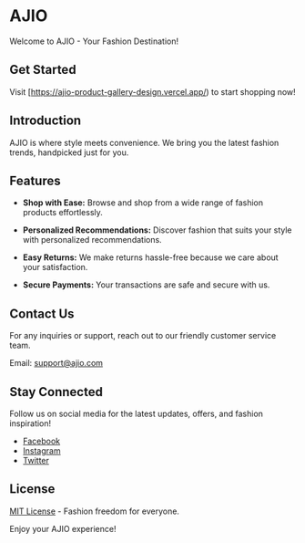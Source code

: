 # AJIO

Welcome to AJIO - Your Fashion Destination!




## Get Started

Visit [https://ajio-product-gallery-design.vercel.app/) to start shopping now!



## Introduction

AJIO is where style meets convenience. We bring you the latest fashion trends, handpicked just for you.

## Features

- **Shop with Ease:** Browse and shop from a wide range of fashion products effortlessly.

- **Personalized Recommendations:** Discover fashion that suits your style with personalized recommendations.

- **Easy Returns:** We make returns hassle-free because we care about your satisfaction.

- **Secure Payments:** Your transactions are safe and secure with us.
  
## Contact Us

For any inquiries or support, reach out to our friendly customer service team.

Email: support@ajio.com

## Stay Connected

Follow us on social media for the latest updates, offers, and fashion inspiration!

- [Facebook](https://www.facebook.com/AJIOlife)
- [Instagram](https://www.instagram.com/ajiolife/)
- [Twitter](https://twitter.com/AJIOLife)

## License

[MIT License](LICENSE) - Fashion freedom for everyone.

Enjoy your AJIO experience!
